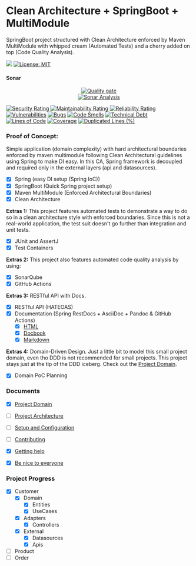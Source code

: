 # Clean Architecture + SpringBoot + MultiModule

SpringBoot project structured with Clean Architecture enforced by Maven MultiModule with whipped cream (Automated Tests) and a cherry added on top (Code Quality Analysis).

![](https://img.shields.io/badge/Status-WIP-orange) [![License: MIT](https://img.shields.io/badge/License-MIT-yellow.svg)](https://opensource.org/licenses/MIT)

#### Sonar

<center>

[![Quality gate](https://sonarcloud.io/api/project_badges/quality_gate?project=brunotacca_poc_cleanarch_spring_multimodule)](https://sonarcloud.io/summary/new_code?id=brunotacca_poc_cleanarch_spring_multimodule) \
[![Sonar Analysis](https://github.com/brunotacca/poc_cleanarch_spring_multimodule/actions/workflows/sonar.yml/badge.svg)](https://github.com/brunotacca/poc_cleanarch_spring_multimodule/actions/workflows/sonar.yml)

</center> 

[![Security Rating](https://sonarcloud.io/api/project_badges/measure?project=brunotacca_poc_cleanarch_spring_multimodule&metric=security_rating)](https://sonarcloud.io/summary/new_code?id=brunotacca_poc_cleanarch_spring_multimodule) [![Maintainability Rating](https://sonarcloud.io/api/project_badges/measure?project=brunotacca_poc_cleanarch_spring_multimodule&metric=sqale_rating)](https://sonarcloud.io/summary/new_code?id=brunotacca_poc_cleanarch_spring_multimodule) [![Reliability Rating](https://sonarcloud.io/api/project_badges/measure?project=brunotacca_poc_cleanarch_spring_multimodule&metric=reliability_rating)](https://sonarcloud.io/summary/new_code?id=brunotacca_poc_cleanarch_spring_multimodule) \
[![Vulnerabilities](https://sonarcloud.io/api/project_badges/measure?project=brunotacca_poc_cleanarch_spring_multimodule&metric=vulnerabilities)](https://sonarcloud.io/summary/new_code?id=brunotacca_poc_cleanarch_spring_multimodule) [![Bugs](https://sonarcloud.io/api/project_badges/measure?project=brunotacca_poc_cleanarch_spring_multimodule&metric=bugs)](https://sonarcloud.io/summary/new_code?id=brunotacca_poc_cleanarch_spring_multimodule) [![Code Smells](https://sonarcloud.io/api/project_badges/measure?project=brunotacca_poc_cleanarch_spring_multimodule&metric=code_smells)](https://sonarcloud.io/summary/new_code?id=brunotacca_poc_cleanarch_spring_multimodule) [![Technical Debt](https://sonarcloud.io/api/project_badges/measure?project=brunotacca_poc_cleanarch_spring_multimodule&metric=sqale_index)](https://sonarcloud.io/summary/new_code?id=brunotacca_poc_cleanarch_spring_multimodule) \
[![Lines of Code](https://sonarcloud.io/api/project_badges/measure?project=brunotacca_poc_cleanarch_spring_multimodule&metric=ncloc)](https://sonarcloud.io/summary/new_code?id=brunotacca_poc_cleanarch_spring_multimodule) [![Coverage](https://sonarcloud.io/api/project_badges/measure?project=brunotacca_poc_cleanarch_spring_multimodule&metric=coverage)](https://sonarcloud.io/summary/new_code?id=brunotacca_poc_cleanarch_spring_multimodule) [![Duplicated Lines (%)](https://sonarcloud.io/api/project_badges/measure?project=brunotacca_poc_cleanarch_spring_multimodule&metric=duplicated_lines_density)](https://sonarcloud.io/summary/new_code?id=brunotacca_poc_cleanarch_spring_multimodule)

### Proof of Concept:

Simple application (domain complexity) with hard architectural boundaries enforced by maven multimodule following Clean Architectural guidelines using Spring to make DI easy. In this CA, Spring framework is decoupled and required only in the external layers (api and datasources).

- [x] Spring (easy DI setup (Spring IoC))
- [x] SpringBoot (Quick Spring project setup)
- [x] Maven MultiModule (Enforced Architectural Boundaries)
- [x] Clean Architecture

**Extras 1:** This project features automated tests to demonstrate a way to do so in a clean architecture style with enforced boundaries. Since this is not a real-world application, the test suit doesn't go further than integration and unit tests.

- [x] JUnit and AssertJ
- [x] Test Containers

**Extras 2:** This project also features automated code quality analysis by using:

- [x] SonarQube
- [x] GitHub Actions

**Extras 3:** RESTful API with Docs.

- [x] RESTful API (HATEOAS)
- [x] Documentation (Spring RestDocs + AsciiDoc + Pandoc & GitHub Actions)
  - [x] [HTML](ca-spring-multimodule/external/apis/docs/html/api-guide.html)
  - [x] [Docbook](ca-spring-multimodule/external/apis/docs/docbook/api-guide.xml)
  - [x] [Markdown](ca-spring-multimodule/external/apis/docs/md/api-guide.md)

**Extras 4:** Domain-Driven Design. Just a little bit to model this small project domain, even tho DDD is not recommended for small projects. This project stays just at the tip of the DDD iceberg. Check out the [Project Domain]. 

- [x] Domain PoC Planning


### Documents

* [x] [Project Domain]
* [ ] [Project Architecture]
* [ ] [Setup and Configuration]
* [ ] [Contributing]
* [x] [Getting help]
* [x] [Be nice to everyone]


### Project Progress

- [x] Customer
  - [x] Domain
    - [x] Entities
    - [x] UseCases
  - [x] Adapters
    - [x] Controllers
  - [x] External
    - [x] Datasources
    - [x] Apis
- [ ] Product
- [ ] Order

[Project Domain]: docs/PROJECT_DOMAIN.md
[Project Architecture]: docs/PROJECT_ARCHITECTURE.md
[Setup and Configuration]: docs/GET_STARTED.md
[Contributing]: docs/CONTRIBUTING.md
[Getting help]: docs/SUPPORT.md
[Be nice to everyone]: docs/CODE_OF_CONDUCT.md

